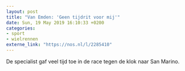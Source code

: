 ```yaml
---
layout: post
title: "Van Emden: 'Geen tijdrit voor mij'"
date: Sun, 19 May 2019 16:10:33 +0200
categories: 
- sport 
- wielrennen 
externe_link: "https://nos.nl/l/2285410"
---
```


De specialist gaf veel tijd toe in de race tegen de klok naar San Marino.

